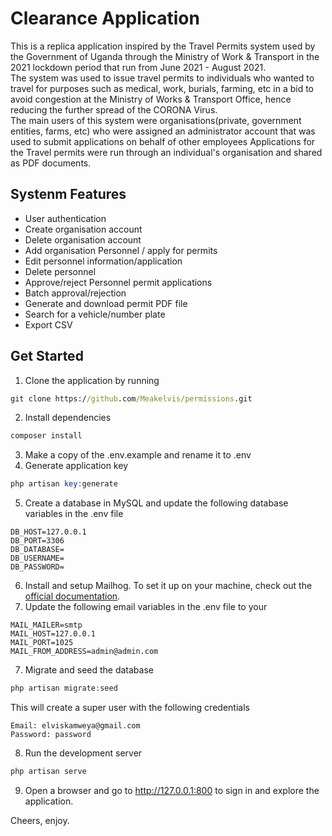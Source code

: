 # Clearance Application
This is a replica application inspired by the Travel Permits system used by the Government of Uganda through the Ministry of Work & Transport in the 2021 lockdown period that run from June 2021 - August 2021. <br>
The system was used to issue travel permits to individuals who wanted to travel for purposes such as medical, work, burials, farming, etc in a bid to avoid congestion at the Ministry of Works & Transport Office, hence reducing the further spread of the CORONA Virus.<br>
The main users of this system were organisations(private, government entities, farms, etc) who were assigned an administrator account that was used to submit applications on behalf of other employees
Applications for the Travel permits were run through an individual's organisation and shared as PDF documents.

## Systenm Features
 - User authentication
 - Create organisation account
 - Delete organisation account
 - Add organisation Personnel / apply for permits
 - Edit personnel information/application
 - Delete personnel
 - Approve/reject Personnel permit applications
 - Batch approval/rejection
 - Generate and download permit PDF file
 - Search for a vehicle/number plate
 - Export CSV

## Get Started
1. Clone the application by running
```cmd
git clone https://github.com/Meakelvis/permissions.git
```
2. Install dependencies
```cmd
composer install
```
3. Make a copy of the .env.example and rename it to .env
4. Generate application key
```php
php artisan key:generate
```
5. Create a database in MySQL and update the following database variables in the .env file
```
DB_HOST=127.0.0.1
DB_PORT=3306
DB_DATABASE=
DB_USERNAME=
DB_PASSWORD=
```
6. Install and setup Mailhog. To set it up on your machine, check out the [official documentation](https://github.com/mailhog/MailHog).
6. Update the following email variables in the .env file to your
```
MAIL_MAILER=smtp
MAIL_HOST=127.0.0.1
MAIL_PORT=1025
MAIL_FROM_ADDRESS=admin@admin.com
```
7. Migrate and seed the database
```php
php artisan migrate:seed
```
This will create a super user with the following credentials
```
Email: elviskamweya@gmail.com
Password: password
```
8. Run the development server
```cmd
php artisan serve
```
9. Open a browser and go to http://127.0.0.1:800 to sign in and explore the application.


Cheers, enjoy.